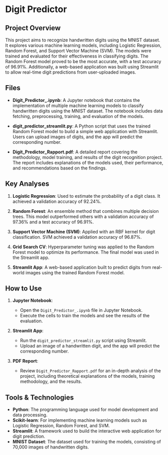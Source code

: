 # Digit Predictor

## Project Overview

This project aims to recognize handwritten digits using the MNIST dataset. It explores various machine learning models, including Logistic Regression, Random Forest, and Support Vector Machine (SVM). The models were trained and evaluated for their effectiveness in classifying digits. The Random Forest model proved to be the most accurate, with a test accuracy of 96.91%. Additionally, a web-based application was built using Streamlit to allow real-time digit predictions from user-uploaded images.

## Files

- **Digit_Predictor_.ipynb**: A Jupyter notebook that contains the implementation of multiple machine learning models to classify handwritten digits using the MNIST dataset. The notebook includes data fetching, preprocessing, training, and evaluation of the models.
  
- **digit_predictor_streamlit.py**: A Python script that uses the trained Random Forest model to build a simple web application with Streamlit. Users can upload images of digits, and the app will predict the corresponding number.
  
- **Digit_Predictor_Rapport.pdf**: A detailed report covering the methodology, model training, and results of the digit recognition project. The report includes explanations of the models used, their performance, and recommendations based on the findings.

## Key Analyses

1. **Logistic Regression**: Used to estimate the probability of a digit class. It achieved a validation accuracy of 92.24%.
   
2. **Random Forest**: An ensemble method that combines multiple decision trees. This model outperformed others with a validation accuracy of 97.36% and a test accuracy of 96.91%.

3. **Support Vector Machine (SVM)**: Applied with an RBF kernel for digit classification. SVM achieved a validation accuracy of 96.87%.

4. **Grid Search CV**: Hyperparameter tuning was applied to the Random Forest model to optimize its performance. The final model was used in the Streamlit app.

5. **Streamlit App**: A web-based application built to predict digits from real-world images using the trained Random Forest model.

## How to Use

1. **Jupyter Notebook**:
   - Open the `Digit_Predictor_.ipynb` file in Jupyter Notebook.
   - Execute the cells to train the models and see the results of the evaluation.

2. **Streamlit App**:
   - Run the `digit_predictor_streamlit.py` script using Streamlit.
   - Upload an image of a handwritten digit, and the app will predict the corresponding number.

3. **PDF Report**:
   - Review `Digit_Predictor_Rapport.pdf` for an in-depth analysis of the project, including theoretical explanations of the models, training methodology, and the results.

## Tools & Technologies

- **Python**: The programming language used for model development and data processing.
- **Scikit-learn**: For implementing machine learning models such as Logistic Regression, Random Forest, and SVM.
- **Streamlit**: A framework used to build the interactive web application for digit prediction.
- **MNIST Dataset**: The dataset used for training the models, consisting of 70,000 images of handwritten digits.
